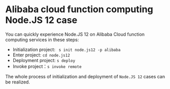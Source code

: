 # Alibaba cloud function computing Node.JS 12 case

You can quickly experience Node.JS 12 on Alibaba Cloud function computing services in these steps:

- Initialization project: ` s init node.js12 -p alibaba`
- Enter project: `cd node.js12`
- Deployment project: `s deploy`
- Invoke project：`s invoke remote`

The whole process of initialization and deployment of `Node.JS 12` cases can be realized.
